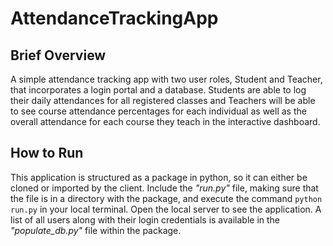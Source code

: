 # AttendanceTrackingApp

## Brief Overview

A simple attendance tracking app with two user roles, Student and Teacher, that incorporates a login portal and a database. Students are able to log their daily attendances for all registered classes and Teachers will be able to see course attendance percentages for each individual as well as the overall attendance for each course they teach in the interactive dashboard.

## How to Run

This application is structured as a package in python, so it can either be cloned or imported by the client. Include the _"run.py"_ file, making sure that the file is in a directory with the package, and execute the command `python run.py` in your local terminal. Open the local server to see the application. A list of all users along with their login credentials is available in the _"populate_db.py"_ file within the package.
